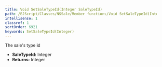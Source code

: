 ```yaml
---
title: Void SetSaleTypeId(Integer SaleTypeId)
path: /EJScript/Classes/NSSale/Member functions/Void SetSaleTypeId(Integer p_0)
intellisense: 1
classref: 1
sortOrder: 6921
keywords: SetSaleTypeId(Integer)
---
```



The sale's type id



* **SaleTypeId:** Integer
* **Returns:** Integer



